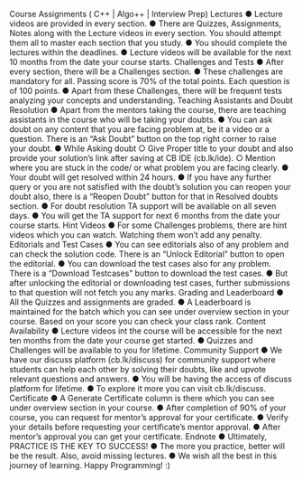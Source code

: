 ﻿Course Assignments ( C++ | Algo++ |
Interview Prep)
Lectures
● Lecture videos are provided in every section.
● There are Quizzes, Assignments, Notes along with the Lecture videos in every section.
You should attempt them all to master each section that you study.
● You should complete the lectures within the deadlines.
● Lecture videos will be available for the next 10 months from the date your course starts.
Challenges and Tests
● After every section, there will be a Challenges section.
● These challenges are mandatory for all. Passing score is 70% of the total points. Each
question is of 100 points.
● Apart from these Challenges, there will be frequent tests analyzing your concepts and
understanding.
Teaching Assistants and Doubt Resolution
● Apart from the mentors taking the course, there are teaching assistants in the course
who will be taking your doubts.
● You can ask doubt on any content that you are facing problem at, be it a video or a
question. There is an “Ask Doubt” button on the top right corner to raise your doubt.
● While Asking doubt
○ Give Proper title to your doubt and also provide your solution’s link after saving at
CB IDE (cb.lk/ide).
○ Mention where you are stuck in the code/ or what problem you are facing clearly.
● Your doubt will get resolved within 24 hours.
● If you have any further query or you are not satisfied with the doubt’s solution you can
reopen your doubt also, there is a “Reopen Doubt” button for that in Resolved doubts
section.
● For doubt resolution TA support will be available on all seven days.
● You will get the TA support for next 6 months from the date your course starts.
Hint Videos
● For some Challenges problems, there are hint videos which you can watch. Watching
them won’t add any penalty.
Editorials and Test Cases
● You can see editorials also of any problem and can check the solution code. There is an
“Unlock Editorial” button to open the editorial.
● You can download the test cases also for any problem. There is a “Download Testcases”
button to download the test cases.
● But after unlocking the editorial or downloading test cases, further submissions to that
question will not fetch you any marks.
Grading and Leaderboard
● All the Quizzes and assignments are graded.
● A Leaderboard is maintained for the batch which you can see under overview section in
your course. Based on your score you can check your class rank.
Content Availability
● Lecture videos int the course will be accessible for the next ten months from the date
your course get started.
● Quizzes and Challenges will be available to you for lifetime.
Community Support
● We have our discuss platform (cb.lk/discuss) for community support where students can
help each other by solving their doubts, like and upvote relevant questions and answers.
● You will be having the access of discuss platform for lifetime.
● To explore it more you can visit cb.lk/discuss.
Certificate
● A Generate Certificate column is there which you can see under overview section in your
course.
● After completion of 90% of your course, you can request for mentor’s approval for your
certificate.
● Verify your details before requesting your certificate’s mentor approval.
● After mentor’s approval you can get your certificate.
Endnote
● Ultimately, PRACTICE IS THE KEY TO SUCCESS!
● The more you practice, better will be the result. Also, avoid missing lectures.
● We wish all the best in this journey of learning. Happy Programming! :)
